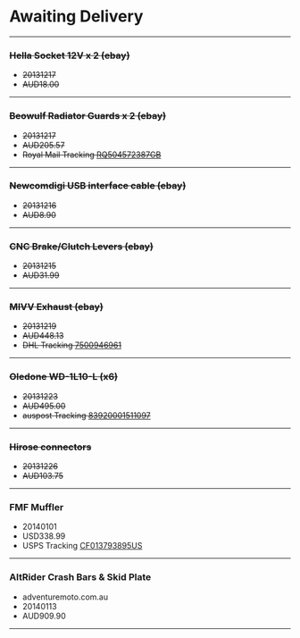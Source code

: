 # Awaiting Delivery

----

### ~~Hella Socket 12V x 2 (ebay)~~

* ~~20131217~~
* ~~AUD18.00~~

----

### ~~Beowulf Radiator Guards x 2 (ebay)~~

* ~~20131217~~
* ~~AUD205.57~~
* ~~Royal Mail Tracking [RQ504572387GB](http://www.royalmail.com/track-trace?trackNumber=RQ504572387GB)~~

----

### ~~Newcomdigi USB interface cable (ebay)~~

* ~~20131216~~
* ~~AUD8.90~~

----

### ~~CNC Brake/Clutch Levers (ebay)~~

* ~~20131215~~
* ~~AUD31.99~~

----

### ~~MIVV Exhaust (ebay)~~

* ~~20131219~~
* ~~AUD448.13~~
* ~~DHL Tracking [7500946961](http://www.dhl.com/cgi-bin/tracking.pl?TID=IT_ITA&LAN=ITA&docheck=on&AWB=7500946961)~~

----

### ~~Oledone WD-1L10-L (x6)~~

* ~~20131223~~
* ~~AUD495.00~~
* ~~auspost Tracking [83920001511097](http://auspost.com.au/track/track.html?id=83920001511097)~~

----

### ~~Hirose connectors~~

* ~~20131226~~
* ~~AUD103.75~~

----

### FMF Muffler

* 20140101
* USD338.99
* USPS Tracking [CF013793895US](https://tools.usps.com/go/TrackConfirmAction!input.action?origTrackNum=CF013793895US)

----

### AltRider Crash Bars & Skid Plate

* adventuremoto.com.au
* 20140113
* AUD909.90

----

